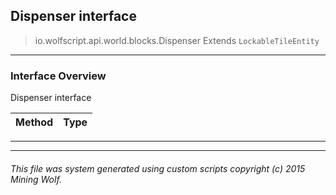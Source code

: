 ## Dispenser __interface__

>io.wolfscript.api.world.blocks.Dispenser
>Extends `LockableTileEntity`

---

### Interface Overview

Dispenser interface

Method | Type   
--- | :--- 



---

---


###### This file was system generated using custom scripts copyright (c) 2015 Mining Wolf.
	

